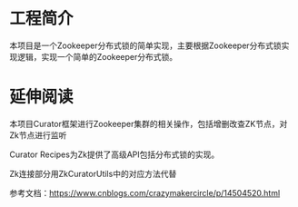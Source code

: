 # 工程简介

   本项目是一个Zookeeper分布式锁的简单实现，主要根据Zookeeper分布式锁实现逻辑，实现一个简单的Zookeeper分布式锁。

# 延伸阅读

   本项目Curator框架进行Zookeeper集群的相关操作，包括增删改查ZK节点，对Zk节点进行监听
   
   Curator Recipes为Zk提供了高级API包括分布式锁的实现。

   Zk连接部分用ZkCuratorUtils中的对应方法代替

   参考文档：https://www.cnblogs.com/crazymakercircle/p/14504520.html
